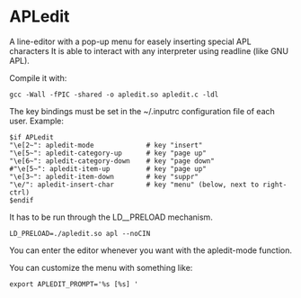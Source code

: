 APLedit
=======

A line-editor with a pop-up menu for easely inserting special APL characters
It is able to interact with any interpreter using readline (like GNU APL).

Compile it with:

    gcc -Wall -fPIC -shared -o apledit.so apledit.c -ldl

The key bindings must be set in the ~/.inputrc configuration file of each user.
Example:

    $if APLedit
    "\e[2~": apledit-mode             # key "insert"
    "\e[5~": apledit-category-up      # key "page up"
    "\e[6~": apledit-category-down    # key "page down"
    #"\e[5~": apledit-item-up         # key "page up"
    "\e[3~": apledit-item-down        # key "suppr"
    "\e/": apledit-insert-char        # key "menu" (below, next to right-ctrl)
    $endif

It has to be run through the LD__PRELOAD mechanism.

    LD_PRELOAD=./apledit.so apl --noCIN

You can enter the editor whenever you want with the apledit-mode function.

You can customize the menu with something like:

    export APLEDIT_PROMPT='%s [%s] '
